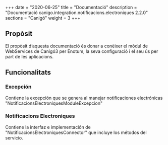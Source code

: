 +++
date        = "2020-06-25"
title       = "Documentació"
description = "Documentació canigo.integration.notificacions.electroniques 2.2.0"
sections    = "Canigó"
weight      = 3
+++

## Propòsit

El propòsit d’aquesta documentació és donar a conèixer el mòdul de WebServices de Canigó3 per Enotum, la seva configuració i el seu ús per part de les aplicacions.

## Funcionalitats

### Excepción

Contiene la excepción que se genera al manejar notificaciones electrónicas "NotificacionsElectroniquesModuleExcepcion"

### Notificacions Electroniques

Contiene la interfaz e implementación de "NotificacionsElectroniquesConnector" que incluye los métodos del servicio. 
